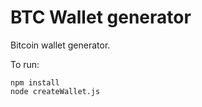 # BTC Wallet generator

Bitcoin wallet generator.

To run:

```shell
npm install
node createWallet.js
```